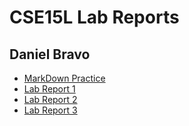 # CSE15L Lab Reports
## Daniel Bravo

* [MarkDown Practice](https://dbrvo.github.io/cse15l-lab-reports/wow.html)
* [Lab Report 1](https://dbrvo.github.io/cse15l-lab-reports/lab-report-1.html)
* [Lab Report 2](https://dbrvo.github.io/cse15l-lab-reports/lab-report-2.html)
* [Lab Report 3](https://dbrvo.github.io/cse15l-lab-reports/lab-report-3.html)
